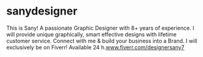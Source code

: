 # sanydesigner
This is Sany! A passionate Graphic Designer with 8+ years of experience. I will provide unique graphically, smart effective designs with lifetime customer service. Connect with me &amp; build your business into a Brand. I will exclusively be on Fiverr! Available 24 h.www.fiverr.com/designersany7
